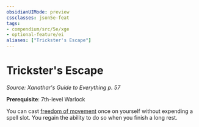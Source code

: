 ```yaml
---
obsidianUIMode: preview
cssclasses: json5e-feat
tags:
- compendium/src/5e/xge
- optional-feature/ei
aliases: ["Trickster's Escape"]
---
```

# Trickster's Escape
*Source: Xanathar's Guide to Everything p. 57*  

**Prerequisite**: 7th-level Warlock

You can cast [freedom of movement](/compendium/spells/freedom-of-movement.md) once on yourself without expending a spell slot. You regain the ability to do so when you finish a long rest.